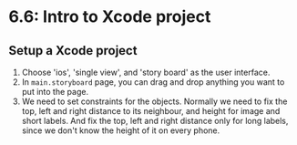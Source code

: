 # 6.6: Intro to Xcode project

## Setup a Xcode project
1. Choose 'ios', 'single view', and 'story board' as the user interface. <br>
2. In ```main.storyboard``` page, you can drag and drop anything you want to put into the page. <br>
3. We need to set constraints for the objects. Normally we need to fix the top, left and right distance to its neighbour, and height for image and short labels. And fix the top, left and right distance only for long labels, since we don't know the height of it on every phone.

